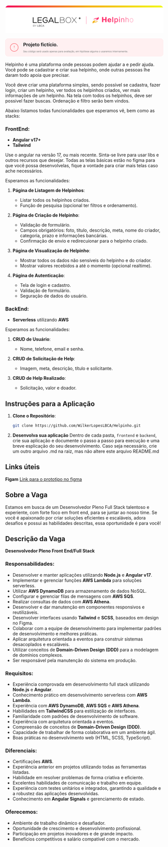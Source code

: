 ![Legalbox+ | Helpinho](/assets/header.svg)

![Projeto fictício! Seu código será usado apenas para avaliação, em hipótese alguma o usaremos internamente.](/assets/alert.svg)

Helpinho é uma plataforma onde pessoas podem ajudar a e pedir ajuda. Você pode se cadastrar e criar sua helpinho, onde outras pessoas lhe daram todo apoia que precisar.

Você deve criar uma plataforma simples, sendo possível se cadastra, fazer login, criar um helpinho, ver todos os helpinhos criados, ver mais informações de um helpinho. Na tela com todos os helpinhos, deve ser possivel fazer buscas. Ordenação e filtro serão bem vindos.

Abaixo listamos todas funcionalidades que esperamos vê, bem como as stacks:

### FrontEnd:

- **Angular v17+**
- **Tailwind**

Use o angular na versão 17, ou mais recente. Sinta-se livre para usar libs e outros recursos que desejar. Todas as telas básicas estão no figma para que você possa desenvolvelas, fique a vontade para criar mais telas caso ache necessários.

Esperamos as funcionalidades:

1. **Página de Listagem de Helpinhos**:

   - Listar todos os helpinhos criados.
   - Função de pesquisa (opcional ter filtros e ordenamento).

2. **Página de Criação de Helpinho**:

   - Validação de formulário.
   - Campos obrigatórios: foto, título, descrição, meta, nome do criador, categoria, prazo e informações bancárias.
   - Confirmação de envio e redirecuionar para o helpinho criado.

3. **Página de Visualização de Helpinho**:

   - Mostrar todos os dados não sensíveis do helpinho e do criador.
   - Mostrar valores recebidos a até o momento (opcional realtime).

4. **Página de Autenticação**:

   - Tela de login e cadastro.
   - Validação de formulário.
   - Seguração de dados do usuário.

### BackEnd:

- **Serverless** utilizando **AWS**

Esperamos as funcionalidades:

1. **CRUD de Usuário**:

   - Nome, telefone, email e senha.

2. **CRUD de Solicitação de Help**:

   - Imagem, meta, descrição, título e solicitante.

3. **CRUD de Help Realizado**:

   - Solicitação, valor e doador.

## Instruções para a Aplicação

1. **Clone o Repositório**:

   ```bash
   git clone https://github.com/WilkerLopesLBCA/Helpinho.git
   ```

2. **Desenvolva sua aplicação**
   Dentro de cada pasta, `frontend` e `backend`, crie sua aplicação e documente o passo a passo para execução e uma breve esplicação do seu desenvolvimento. Caso seja necessário, crie um outro arquivo .md na raiz, mas não altere este arquivo README.md

## Links úteis

**Figam**
[Link para o prototipo no figma](https://www.figma.com/design/0E94SZ4NUCkU6Oc5er2jzK/Helpinho-desing?node-id=18-2017&t=DWa99dwxEyruiJIN-1)

## Sobre a Vaga

Estamos em busca de um Desenvolvedor Pleno Full Stack talentoso e experiente, com forte foco em front end, para se juntar ao nosso time. Se você é apaixonado por criar soluções eficientes e escaláveis, adora desafios e possui as habilidades descritas, essa oportunidade é para você!

## Descrição da Vaga

**Desenvolvedor Pleno Front End/Full Stack**

### Responsabilidades:

- Desenvolver e manter aplicações utilizando **Node.js** e **Angular v17**.
- Implementar e gerenciar funções **AWS Lambda** para soluções serverless.
- Utilizar **AWS DynamoDB** para armazenamento de dados NoSQL.
- Configurar e gerenciar filas de mensagens com **AWS SQS**.
- Realizar consultas de dados com **AWS Athena**.
- Desenvolver e dar manutenção em componentes responsivos e reutilizáveis.
- Desenvolver interfaces usando **Tailwind** e **SCSS**, baseados em design no Figma.
- Colaborar com a equipe de desenvolvimento para implementar padrões de desenvolvimento e melhores práticas.
- Aplicar arquitetura orientada a eventos para construir sistemas desacoplados e escaláveis.
- Utilizar conceitos de **Domain-Driven Design (DDD)** para a modelagem de domínios complexos.
- Ser responsável pela manutenção do sistema em produção.

### Requisitos:

- Experiência comprovada em desenvolvimento full stack utilizando **Node.js** e **Angular**.
- Conhecimento prático em desenvolvimento serverless com **AWS Lambda**.
- Experiência com **AWS DynamoDB**, **AWS SQS** e **AWS Athena**.
- Habilidades em **TailwindCSS** para estilização de interfaces.
- Familiaridade com padrões de desenvolvimento de software.
- Experiência com arquitetura orientada a eventos.
- Compreensão de conceitos de **Domain-Driven Design (DDD)**.
- Capacidade de trabalhar de forma colaborativa em um ambiente ágil.
- Boas práticas no desenvolvimento web (HTML, SCSS, TypeScript).

### Diferenciais:

- Certificações **AWS**.
- Experiência anterior em projetos utilizando todas as ferramentas listadas.
- Habilidade em resolver problemas de forma criativa e eficiente.
- Excelentes habilidades de comunicação e trabalho em equipe.
- Experiência com testes unitários e integrados, garantindo a qualidade e a robustez das aplicações desenvolvidas.
- Conhecimento em **Angular Signals** e gerenciamento de estado.

### Oferecemos:

- Ambiente de trabalho dinâmico e desafiador.
- Oportunidade de crescimento e desenvolvimento profissional.
- Participação em projetos inovadores e de grande impacto.
- Benefícios competitivos e salário compatível com o mercado.
